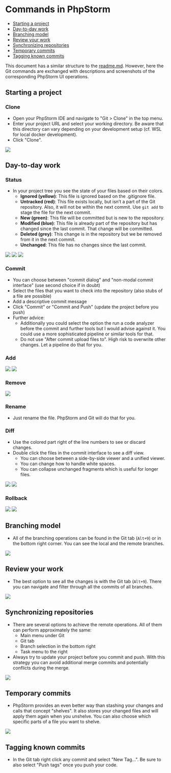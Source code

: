 # Commands in PhpStorm

- [Starting a project](#starting-a-project)
- [Day-to-day work](#day-to-day-work)
- [Branching model](#branching-model)
- [Review your work](#review-your-work)
- [Synchronizing repositories](#synchronizing-repositories)
- [Temporary commits](#temporary-commits)
- [Tagging known commits](#tagging-known-commits)

This document has a similar structure to the [readme.md](readme.md). However,
here the Git commands are exchanged with descriptions and screenshots of the
corresponding PhpStorm UI operations.

## Starting a project

### Clone

- Open your PhpStorm IDE and navigate to "Git > Clone" in the top menu.
- Enter your project URL and select your working directory. Be aware that this
  directory can vary depending on your development setup (cf. WSL for local
  docker development).
- Click "Clone".

![](img/clone-ide1.png)

## Day-to-day work

### Status

- In your project tree you see the state of your files based on their colors.
    - **Ignored (yellow)**: This file is ignored based on the .gitignore file.
    - **Untracked (red)**: This file exists locally, but isn’t a part of the Git
      repository. Also, it will not be within the next commit. Use `git add` to
      stage the file for the next commit.
    - **New (green)**: This file will be committed but is new to the repository.
    - **Modified (blue)**: This file is already part of the repository but has
      changed since the last commit. That change will be committed.
    - **Deleted (grey)**: This change is in the repository but we be removed
      from it in the next commit.
    - **Unchanged**: This file has no changes since the last commit.

![](img/index-1.png)
![](img/index-2.png)
![](img/index-3.png)

### Commit

- You can choose between "commit dialog" and "non-modal commit interface" (use
  second choice if in doubt)
- Select the files that you want to check into the repository (also stubs of a
  file are possible)
- Add a descriptive commit message
- Click "Commit" or "Commit and Push" (update the project before you push)
- Further advice:
    - Additionally you could select the option the run a code analyzer before
      the commit and further tools but I would advise against it. You could use
      a more sophisticated pipeline or similar tools for that.
    - Do not use "After commit upload files to". High risk to overwrite other
      changes. Let a pipeline do that for you.

### Add

![](img/add-1.png)
![](img/add-2.png)

### Remove

![](img/remove.png)

### Rename

- Just rename the file. PhpStorm and Git will do that for you.

### Diff

- Use the colored part right of the line numbers to see or discard changes.
- Double click the files in the commit interface to see a diff view.
    - You can choose between a side-by-side viewer and a unified viewer.
    - You can change how to handle white spaces.
    - You can collapse unchanged fragments which is useful for longer files.

![](img/diff-editor.png)
![](img/diff-view.png)

### Rollback

![](img/rollback-1.png)
![](img/rollback-2.png)

## Branching model

- All of the branching operations can be found in the Git tab (`Alt+9`) or in
  the bottom right corner. You can see the local and the remote branches.

![](img/branch.png)

## Review your work

- The best option to see all the changes is with the Git tab (`Alt+9`). There
  you can navigate and filter through all the commits of all branches.

![](img/log.png)

## Synchronizing repositories

- There are several options to achieve the remote operations. All of them can
  perform approximately the same: 
    - Main menu under Git
    - Git tab
    - Branch selection in the bottom right
    - Task menu to the right
- Always try to update your project before you commit and push. With this
  strategy you can avoid additional merge commits and potentially conflicts
  during the merge.

![](img/remote.png)

## Temporary commits

- PhpStorm provides an even better way than stashing your changes and calls that
  concept "shelves". It also stores your changed files and will apply them again
  when you unshelve. You can also choose which specific parts of a file you want
  to shelve.

![](img/shelve.png)

## Tagging known commits

- In the Git tab right click any commit and select "New Tag...". Be sure to also
  select "Push tags" once you push your code.
